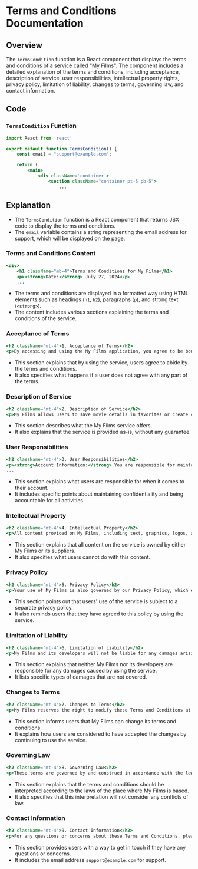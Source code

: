 **Terms and Conditions Documentation**
=====================================

**Overview**
------------

The `TermsCondition` function is a React component that displays the terms and conditions of a service called "My Films". The component includes a detailed explanation of the terms and conditions, including acceptance, description of service, user responsibilities, intellectual property rights, privacy policy, limitation of liability, changes to terms, governing law, and contact information.

**Code**
------

### `TermsCondition` Function

```jsx
import React from 'react'

export default function TermsCondition() {
    const email = "support@example.com"; 

    return (
        <main>
            <div className='container'>
                <section className="container pt-5 pb-5">
                    ...
```

**Explanation**
-------------

*   The `TermsCondition` function is a React component that returns JSX code to display the terms and conditions.
*   The `email` variable contains a string representing the email address for support, which will be displayed on the page.

### Terms and Conditions Content

```jsx
<div>
    <h1 className="mb-4">Terms and Conditions for My Films</h1>
    <p><strong>Date:</strong> July 27, 2024</p>
    ...
```

*   The terms and conditions are displayed in a formatted way using HTML elements such as headings (`h1`, `h2`), paragraphs (`p`), and strong text (`<strong>`).
*   The content includes various sections explaining the terms and conditions of the service.

### Acceptance of Terms

```jsx
<h2 className="mt-4">1. Acceptance of Terms</h2>
<p>By accessing and using the My Films application, you agree to be bound by these Terms and Conditions. If you do not agree with any part of these terms, you should discontinue use of the application immediately.</p>
```

*   This section explains that by using the service, users agree to abide by the terms and conditions.
*   It also specifies what happens if a user does not agree with any part of the terms.

### Description of Service

```jsx
<h2 className="mt-4">2. Description of Service</h2>
<p>My Films allows users to save movie details in favorites or create custom watchlists. The service is provided on an "as-is" basis, and the developers are not liable for any interruptions or inaccuracies.</p>
```

*   This section describes what the My Films service offers.
*   It also explains that the service is provided as-is, without any guarantee.

### User Responsibilities

```jsx
<h2 className="mt-4">3. User Responsibilities</h2>
<p><strong>Account Information:</strong> You are responsible for maintaining the confidentiality of your account information and for all activities that occur under your account.</p>
...
```

*   This section explains what users are responsible for when it comes to their account.
*   It includes specific points about maintaining confidentiality and being accountable for all activities.

### Intellectual Property

```jsx
<h2 className="mt-4">4. Intellectual Property</h2>
<p>All content provided on My Films, including text, graphics, logos, and software, is the property of My Films or its content suppliers and is protected by intellectual property laws. You may not reproduce, distribute, or create derivative works from this content without explicit permission.</p>
```

*   This section explains that all content on the service is owned by either My Films or its suppliers.
*   It also specifies what users cannot do with this content.

### Privacy Policy

```jsx
<h2 className="mt-4">5. Privacy Policy</h2>
<p>Your use of My Films is also governed by our Privacy Policy, which explains how we collect, use, and protect your information. By using the service, you agree to the collection and use of information in accordance with the Privacy Policy.</p>
```

*   This section points out that users' use of the service is subject to a separate privacy policy.
*   It also reminds users that they have agreed to this policy by using the service.

### Limitation of Liability

```jsx
<h2 className="mt-4">6. Limitation of Liability</h2>
<p>My Films and its developers will not be liable for any damages arising out of or in connection with your use of the application. This includes direct, indirect, incidental, punitive, and consequential damages.</p>
```

*   This section explains that neither My Films nor its developers are responsible for any damages caused by using the service.
*   It lists specific types of damages that are not covered.

### Changes to Terms

```jsx
<h2 className="mt-4">7. Changes to Terms</h2>
<p>My Films reserves the right to modify these Terms and Conditions at any time. Changes will be effective immediately upon posting. Continued use of the service after any such changes constitutes your acceptance of the new terms.</p>
```

*   This section informs users that My Films can change its terms and conditions.
*   It explains how users are considered to have accepted the changes by continuing to use the service.

### Governing Law

```jsx
<h2 className="mt-4">8. Governing Law</h2>
<p>These terms are governed by and construed in accordance with the laws of the jurisdiction in which My Films operates, without regard to its conflict of law principles.</p>
```

*   This section explains that the terms and conditions should be interpreted according to the laws of the place where My Films is based.
*   It also specifies that this interpretation will not consider any conflicts of law.

### Contact Information

```jsx
<h2 className="mt-4">9. Contact Information</h2>
<p>For any questions or concerns about these Terms and Conditions, please contact us at {email}.</p>
```

*   This section provides users with a way to get in touch if they have any questions or concerns.
*   It includes the email address `support@example.com` for support.